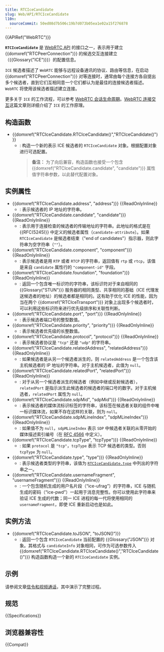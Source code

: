 ```yaml
---
title: RTCIceCandidate
slug: Web/API/RTCIceCandidate
l10n:
  sourceCommit: 50ed08d7b506c19b7d073b05ea1e02a15f276878
---
```


{{APIRef("WebRTC")}}

**`RTCIceCandidate`** 是 [WebRTC API](/zh-CN/docs/Web/API/WebRTC_API) 的接口之一，表示用于建立 {{domxref("RTCPeerConnection")}} 的候选交互连接建立（{{Glossary("ICE")}}）的配置信息。

`ICE` 候选者描述了 `WebRTC` 能够与远程设备通讯的协议、路由等信息，在启动 {{domxref("RTCPeerConnection")}} 对等连接时，通常由每个连接方各自提出多个候选者，直到它们互相同意一个它们都认为是最佳的连接候选者描述。`WebRTC` 将使用该候选者描述建立连接。

更多关于 `ICE` 的工作流程，可以参考 [WebRTC 会话生命周期](/zh-CN/docs/Web/API/WebRTC_API/Session_lifetime)。[WebRTC 连接交互](/zh-CN/docs/Web/API/WebRTC_API/Connectivity)这篇文章则详细介绍了 `ICE` 的工作原理。

## 构造函数

- {{domxref("RTCIceCandidate.RTCIceCandidate()","RTCIceCandidate()")}}
  - : 构造一个新的表示 ICE 候选者的 `RTCIceCandidate` 对象。根据配置对象进行可选配置。
    > **备注：** 为了向后兼容，构造函数也接受一个包含 {{domxref("RTCIceCandidate.candidate", "candidate")}} 属性值字符串参数，以此替代配置对象。

## 实例属性

- {{domxref("RTCIceCandidate.address", "address")}} {{ReadOnlyInline}}
  - : 表示候选者的 IP 地址的字符串。
- {{domxref("RTCIceCandidate.candidate", "candidate")}} {{ReadOnlyInline}}
  - : 表示用于连接检查的候选者的传输地址的字符串。此地址的格式是在 {{RFC(5245)}} 中定义的候选者属性（`candidate-attribute`）。如果 `RTCIceCandidate` 是候选者结束（"end of candidates"）指示器，则此字符串为空字符串（`""`）。
- {{domxref("RTCIceCandidate.component", "component")}} {{ReadOnlyInline}}
  - : 表示候选者是用 `RTP` 或者 `RTCP` 的字符串，返回值有 `rtp` 或 `rtcp`，该值是来自 `candidate` 属性行的 `"component-id"` 字段。
- {{domxref("RTCIceCandidate.foundation", "foundation")}} {{ReadOnlyInline}}
  - : 返回一个包含唯一标识符的字符串，该标识符对于来自相同的 {{Glossary("STUN")}} 服务器的相同类型、共享相同的基础（ICE 代理发送候选者的地址）的候选者都是相同的。这有助于优化 ICE 的性能，因为当在两个 {{domxref("RTCIceTransport")}} 对象上出现多个候选者时，可以利用这些标识符来进行优先级排序和关联性判断。
- {{domxref("RTCIceCandidate.port", "port")}} {{ReadOnlyInline}}
  - : 表示候选者端口号的整型数值。
- {{domxref("RTCIceCandidate.priority", "priority")}} {{ReadOnlyInline}}
  - : 表示候选者优先级的长整数值。
- {{domxref("RTCIceCandidate.protocol", "protocol")}} {{ReadOnlyInline}}
  - : 表示候选者协议是 `"tcp"` 还是 `"udp"` 的字符串。
- {{domxref("RTCIceCandidate.relatedAddress", "relatedAddress")}} {{ReadOnlyInline}}
  - : 如果候选者是从另一个候选者派生的，则 `relatedAddress` 是一个包含该主机候选者的 IP 地址的字符串。对于主机候选者，此值为 `null`。
- {{domxref("RTCIceCandidate.relatedPort", "relatedPort")}} {{ReadOnlyInline}}
  - : 对于从另一个候选者派生的候选者（例如中继或反射候选者），`relatedPort` 是指示派生此候选者的候选者的端口号的数字。对于主机候选者，`relatedPort` 属性为 `null`。
- {{domxref("RTCIceCandidate.sdpMid", "sdpMid")}} {{ReadOnlyInline}}
  - : 表示候选者的媒体流标识标签的字符串，该标签在候选者关联的组件中唯一标识媒体流，如果不存在这样的关联，则为 `null`。
- {{domxref("RTCIceCandidate.sdpMLineIndex", "sdpMLineIndex")}} {{ReadOnlyInline}}
  - : 如果值不为 `null`，`sdpMLineIndex` 表示 `SDP` 中候选者关联的从零开始的媒体描述索引编号（在 [RFC 4566](https://datatracker.ietf.org/doc/html/rfc4566) 中定义）。
- {{domxref("RTCIceCandidate.tcpType", "tcpType")}} {{ReadOnlyInline}}
  - : 如果 `protocol` 是 `"tcp"`，`tcpType` 表示 TCP 候选者的类型。否则 `tcpType` 为 `null`。
- {{domxref("RTCIceCandidate.type", "type")}} {{ReadOnlyInline}}
  - : 表示候选者类型的字符串，该值为 [`RTCIceCandidate.type`](/zh-CN/docs/Web/API/RTCIceCandidate/type#值) 中列出的字符串之一。
- {{domxref("RTCIceCandidate.usernameFragment", "usernameFragment")}} {{ReadOnlyInline}}
  - : 一个包含随机生成的用户名片段（“ice-ufrag”）的字符串，ICE 与随机生成的密码（“ice-pwd”）一起用于消息完整性。你可以使用此字符串来验证 ICE 生成的代数；同一 ICE 进程的每一代将使用相同的 `usernameFragment`，即使 ICE 重新启动也是如此。

## 实例方法

- {{domxref("RTCIceCandidate.toJSON", "toJSON()")}}
  - : 返回一个包含 `RTCIceCandidate` 当前配置的 {{Glossary("JSON")}} 对象。其格式与 `candidateInfo` 对象相同，可作为可选参数传入 {{domxref("RTCIceCandidate.RTCIceCandidate()","RTCIceCandidate()")}} 构造函数构造一个新的 `RTCIceCandidate` 实例。

## 示例

请参阅文章[信令和视频通话](/zh-CN/docs/Web/API/WebRTC_API/Signaling_and_video_calling)，其中演示了完整过程。

## 规范

{{Specifications}}

## 浏览器兼容性

{{Compat}}
